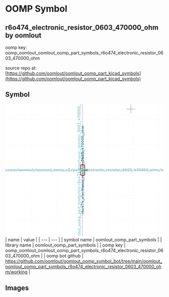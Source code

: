 # OOMP Symbol  
## r6o474_electronic_resistor_0603_470000_ohm  by oomlout  
  
oomp key: oomp_oomlout_oomlout_oomp_part_symbols_r6o474_electronic_resistor_0603_470000_ohm  
  
source repo at: [https://github.com/oomlout/oomlout_oomp_part_kicad_symbols](https://github.com/oomlout/oomlout_oomp_part_kicad_symbols)  
## Symbol  
  
[![working.png](working_600.png)](working.png)  
| name | value | 
| --- | --- | 
| symbol name | oomlout_oomp_part_symbols | 
| library name | oomlout_oomp_part_symbols | 
| oomp key | oomp_oomlout_oomlout_oomp_part_symbols_r6o474_electronic_resistor_0603_470000_ohm | 
| oomp bot github | https://github.com/oomlout/oomlout_oomp_symbol_bot/tree/main/oomlout_oomlout_oomp_part_symbols_r6o474_electronic_resistor_0603_470000_ohm/working | 
## Images  
